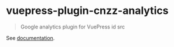 # vuepress-plugin-cnzz-analytics

> Google analytics plugin for VuePress id src

See [documentation](https://v1.vuepress.vuejs.org/plugin/official/plugin-google-analytics.html).
